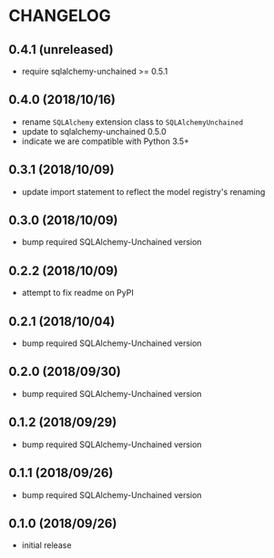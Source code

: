 # CHANGELOG

## 0.4.1 (unreleased)

- require sqlalchemy-unchained >= 0.5.1

## 0.4.0 (2018/10/16)

- rename `SQLAlchemy` extension class to `SQLAlchemyUnchained`
- update to sqlalchemy-unchained 0.5.0
- indicate we are compatible with Python 3.5+

## 0.3.1 (2018/10/09)

- update import statement to reflect the model registry's renaming

## 0.3.0 (2018/10/09)

- bump required SQLAlchemy-Unchained version

## 0.2.2 (2018/10/09)

- attempt to fix readme on PyPI

## 0.2.1 (2018/10/04)

- bump required SQLAlchemy-Unchained version

## 0.2.0 (2018/09/30)

- bump required SQLAlchemy-Unchained version

## 0.1.2 (2018/09/29)

- bump required SQLAlchemy-Unchained version

## 0.1.1 (2018/09/26)

- bump required SQLAlchemy-Unchained version

## 0.1.0 (2018/09/26)

- initial release
